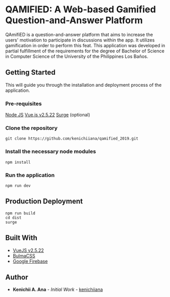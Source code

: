 # QAMIFIED: A Web-based Gamified Question-and-Answer Platform

QAmifiED is a question-and-answer platform that aims to increase the users' motivation to participate in discussions within the app. It utilizes gamification in order to perform this feat. This application was developed in partial fulfillment of the requirements for the degree of Bachelor of Science in Computer Science of the University of the Philippines Los Baños.

## Getting Started
This will guide you through the installation and deployment process of the application.

### Pre-requisites
[Node JS](https://nodejs.org/en/download/)
[Vue.js v2.5.22](https://vuejs.org/v2/guide/installation.html)
[Surge](https://surge.sh/help/getting-started-with-surge) (optional)

### Clone the repository
```
git clone https://github.com/kenichiiana/qamified_2019.git
```

### Install the necessary node modules
```
npm install
```

### Run the application
```
npm run dev
```

## Production Deployment
```
npm run build
cd dist
surge
```
## Built With

* [VueJS v2.5.22](https://vuejs.org/v2/guide/installation.html)
* [BulmaCSS](https://bulma.io/documentation/)
* [Google Firebase](https://firebase.google.com/docs)

## Author
* **Kenichii A. Ana** - *Initial Work* - [kenichiiana](https://github.com/kenichiiana)